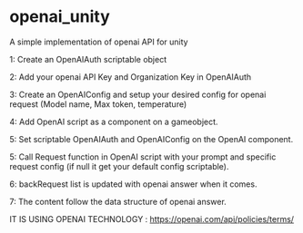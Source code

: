 # openai_unity
A simple implementation of openai API for unity

1: Create an OpenAIAuth scriptable object

2: Add your openai API Key and Organization Key in OpenAIAuth

3: Create an OpenAIConfig and setup your desired config for openai request (Model name, Max token, temperature)

4: Add OpenAI script as a component on a gameobject.

5: Set scriptable OpenAIAuth and OpenAIConfig on the OpenAI component.

5: Call Request function in OpenAI script with your prompt and specific request config (if null it get your default config scriptable).

6: backRequest list is updated with openai answer when it comes.

7: The content follow the data structure of openai answer.

IT IS USING OPENAI TECHNOLOGY : https://openai.com/api/policies/terms/
